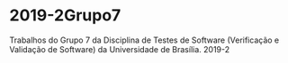 # 2019-2Grupo7
Trabalhos do Grupo 7 da Disciplina de Testes de Software (Verificação e Validação de Software) da Universidade de Brasília. 2019-2
